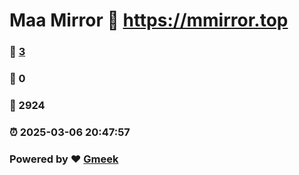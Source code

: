 # Maa Mirror :link: https://mmirror.top 
### :page_facing_up: [3](https://mmirror.top/tag.html) 
### :speech_balloon: 0 
### :hibiscus: 2924 
### :alarm_clock: 2025-03-06 20:47:57 
### Powered by :heart: [Gmeek](https://github.com/Meekdai/Gmeek)
